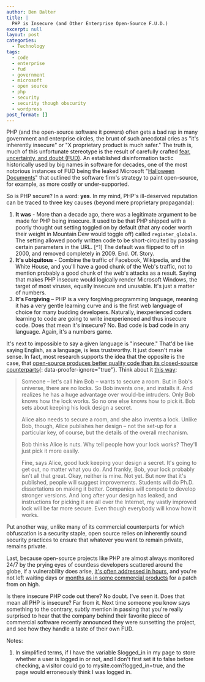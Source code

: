 ```yaml
---
author: Ben Balter
title: |
  PHP is Insecure (and Other Enterprise Open-Source F.U.D.)
excerpt: null
layout: post
categories:
  - Technology
tags:
  - code
  - enterprise
  - fud
  - government
  - microsoft
  - open source
  - php
  - security
  - security though obscurity
  - wordpress
post_format: []
---
```


PHP (and the open-source software it powers) often gets a bad rap in many government and enterprise circles, the brunt of such anecdotal cries as "it's inherently insecure" or "X proprietary product is much safer." The truth is, much of this unfortunate stereotype is the result of carefully crafted [fear, uncertainty, and doubt (FUD)](http://en.wikipedia.org/wiki/Fear,_uncertainty_and_doubt). An established disinformation tactic historically used by big names in software for decades, one of the most notorious instances of FUD being the leaked Microsoft "[Halloween Documents](https://en.wikipedia.org/wiki/Halloween_documents)" that outlined the software firm's strategy to paint open-source, for example, as more costly or under-supported.

So is PHP secure? In a word: **yes**. In my mind, PHP's ill-deserved reputation can be traced to three key causes (beyond mere proprietary propaganda):

1. **It was** - More than a decade ago, there was a legitimate argument to be made for PHP being insecure. It used to be that PHP shipped with a poorly thought out setting toggled on by default (that any coder worth their weight in Mountain Dew would toggle off) called `register_globals`. The setting allowed poorly written code to be short-circuited by passing certain parameters in the URL. [^1] The default was flipped to off in 2000, and removed completely in 2009. End. Of. Story.
2. **It's ubiquitous** - Combine the traffic of Facebook, Wikipedia, and the White House, and you'll have a good chunk of the Web's traffic, not to mention probably a good chunk of the web's attacks as a result. Saying that makes PHP insecure would logically render Microsoft Windows, the target of most viruses, equally insecure and unusable. It's just a matter of numbers.
3. **It's Forgiving** – PHP is a very forgiving programming language, meaning it has a very gentle learning curve and is the first web language of choice for many budding developers. Naturally, inexperienced coders learning to code are going to write inexperienced and thus insecure code. Does that mean it's insecure? No. Bad code is bad code in any language. Again, it's a numbers game.

It's next to impossible to say a given language is "insecure." That'd be like saying English, as a language, is less trustworthy. It just doesn't make sense. In fact, most research supports the idea that the opposite is the case, that [open-source produces better quality code than its closed-source counterparts](http://www.infoworld.com/article/2619181/open-source-software/report--open-source-tops-proprietary-code-in-quality.html){: data-proofer-ignore="true"}. Think about it [this way](http://www.commlawblog.com/2010/01/articles/unlicensed-operations-and-emerging-technologies/fcc-changes-stance-on-open-source-security/):

> Someone – let's call him Bob – wants to secure a room. But in Bob's universe, there are no locks. So Bob invents one, and installs it. And realizes he has a huge advantage over would-be intruders. Only Bob knows how the lock works. So no one else knows how to pick it. Bob sets about keeping his lock design a secret.
>
> Alice also needs to secure a room, and she also invents a lock.  Unlike Bob, though, Alice publishes her design – not the set-up for a particular key, of course, but the details of the overall mechanism.
>
> Bob thinks Alice is nuts. Why tell people how your lock works? They'll just pick it more easily.
>
> Fine, says Alice, good luck keeping your design a secret. It's going to get out, no matter what you do. And frankly, Bob, your lock probably isn't all that great. Okay, neither is mine. Not yet. But now that it's published, people will suggest improvements. Students will do Ph.D. dissertations on making it better. Companies will compete to develop stronger versions. And long after your design has leaked, and instructions for picking it are all over the Internet, my vastly improved lock will be far more secure. Even though everybody will know how it works.

Put another way, unlike many of its commercial counterparts for which obfuscation is a security staple, open source relies on inherently sound security practices to ensure that whatever you want to remain private, remains private.

Last, because open-source projects like PHP are almost always monitored 24/7 by the prying eyes of countless developers scattered around the globe, if a vulnerability does arise, [it's often addressed in hours](https://twitter.com/#!/nacin/status/9753986051604480), and you're not left waiting days or [months as in some commercial products](http://www.xconomy.com/boston/2008/03/07/delays-in-software-patch-pushed-security-firm-to-disclose-vmware-flaw/) for a patch from on high.

Is there insecure PHP code out there? No doubt. I've seen it. Does that mean all PHP is insecure? Far from it. Next time someone you know says something to the contrary, subtly mention in passing that you're really surprised to hear that the company behind their favorite piece of commercial software recently announced they were sunsetting the project, and see how they handle a taste of their own FUD.

Notes:

1. In simplified terms, if I have the variable $logged_in in my page to store whether a user is logged in or not, and I don't first set it to false before checking, a visitor could go to mysite.com?logged_in=true, and the page would erroneously think I was logged in.

[3]: #note-2020-1 "In simplified terms, if I have the variable $logged_in in my page to store whether a user is logged in or not, and I don't first set it to false before checking, a visitor could go to mysite.com?logged_in=true, and the page would erroneously think I was logged in."

